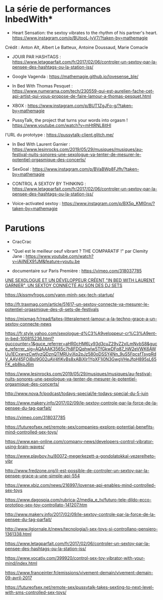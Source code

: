 # La série de performances InbedWith*

 - Heart Sensation: the sextoy vibrates to the rhythm of his partner's heart. https://www.instagram.com/p/BUtooL-lyV7/?taken-by=mathemagie 
 
 Crédit : Anton Alt, Albert Le Batteux, Antoine Doussaud, Marie Comacle
 
 - JOUIR PAR HASHTAGS : https://www.letagparfait.com/fr/2017/02/06/controler-un-sextoy-par-la-pensee-des-hashtags-ou-la-station-iss/
 
 - Google Vagenda : https://mathemagie.github.io/lovesense_ble/ 
 
 - In Bed With Thomas Pesquet : https://www.numerama.com/tech/230559-qui-est-aurelien-fache-cet-api-artist-qui-vous-propose-de-faire-lamour-a-thomas-pesquet.html 
 
 - XBOX : https://www.instagram.com/p/BUT1ZgJFo-g/?taken-by=mathemagie
 
 - PussyTalk, the project that turns your words into orgasm ! https://www.youtube.com/watch?v=mHtRNL8itHI
 
l'URL du prototype : https://pussytalk-client.glitch.me/
 
 - In Bed With Laurent Garnier : https://www.lesinrocks.com/2019/05/29/musiques/musiques/au-festival-nuits-sonores-une-sexologue-va-tenter-de-mesurer-le-potentiel-orgasmique-des-concerts/ 
 
  - SexGoal : https://www.instagram.com/p/BVaBWp8FJfh/?taken-by=mathemagie 
  
  - CONTROL A SEXTOY BY THINKING : https://www.letagparfait.com/fr/2017/02/06/controler-un-sextoy-par-la-pensee-des-hashtags-ou-la-station-iss/
  
  - Voice-activated sextoy : https://www.instagram.com/p/BX5p_KMl0nx/?taken-by=mathemagie 


# Parutions 

- CracCrac 

- "Quel est le meilleur oeuf vibrant ? THE COMPARATIF !" par Clemity Jane : https://www.youtube.com/watch?v=iAilNEX91JM&feature=youtu.be 

- documentaire sur Paris Première : https://vimeo.com/318037785 

[UNE SEXOLOGUE ET UN DÉVELOPPEUR CRÉENT "IN BED WITH LAURENT GARNIER", UN SEXTOY CONNECTÉ AU SON DES DJ SETS](https://www.glamourparis.com/amour-et-sexe/news/articles/une-sexologue-et-un-developpeur-creent-in-bed-with-laurent-garnier-un-sextoy-connecte-au-son-des-dj-sets-de-festival/74840)

https://kissmyfrogs.com/yann-minh-sex-tech-startup/

http://fr.traxmag.com/article/51617-un-sextoy-connecte-va-mesurer-le-potentiel-orgasmique-des-dj-sets-de-festivals

https://mixmag.fr/read/faites-litteralement-lamour-a-la-techno-grace-a-un-sextoy-connecte-news 

https://fr.style.yahoo.com/sexologue-d%C3%A9veloppeur-cr%C3%A9ent-in-bed-100815236.html?guccounter=1&guce_referrer=aHR0cHM6Ly93d3cuZ29vZ2xlLmNvbS8&guce_referrer_sig=AQAAAK3565c7h8FDQqhwlw5TfGkwDFq87_hW2eVWK6AWUu1ECxwyzCwtlyzQDznQTMRUviXp2pJz580oDSSY4Nn_9uS5FpcsfTsypRdV_AAV45FOiBsI9G02uAV4fiKvBs8xABiXlr1YpXF1i0N3GwgVHeJfpH895sL65FK_eb8kpJ6m

https://www.lesinrocks.com/2019/05/29/musiques/musiques/au-festival-nuits-sonores-une-sexologue-va-tenter-de-mesurer-le-potentiel-orgasmique-des-concerts/ 

http://www.nova.fr/podcast/todays-special/le-todays-special-du-5-juin 

https://www.makery.info/2017/02/09/le-sextoy-controle-par-la-force-de-la-pensee-du-tag-parfait/ 

https://vimeo.com/318037785 

https://futureofsex.net/remote-sex/companies-explore-potential-benefits-mind-controlled-sex-toys/ 

https://www.ean-online.com/company-news/developers-control-vibrator-using-brain-waves/

https://www.playboy.hu/80072-megerkezett-a-gondolatokkal-vezerelheto-vibr

http://www.fredzone.org/il-est-possible-de-controler-un-sextoy-par-la-pensee-grace-a-une-simple-api-554 

https://www.xbiz.com/news/216997/lovense-api-enables-mind-controlled-sex-toys 

https://www.dagospia.com/rubrica-2/media_e_tv/futuro-tele-dildo-ecco-prototipo-sex-toy-controllato-141207.htm 

http://www.makery.info/2017/02/09/le-sextoy-controle-par-la-force-de-la-pensee-du-tag-parfait/

http://www.ilgiornale.it/news/tecnologia/i-sex-toys-si-controllano-pensiero-1361338.html 

https://www.letagparfait.com/fr/2017/02/06/controler-un-sextoy-par-la-pensee-des-hashtags-ou-la-station-iss/

https://www.vocativ.com/399920/control-sex-toy-vibrator-with-your-mind/index.html 

https://www.franceinter.fr/emissions/vivement-demain/vivement-demain-09-avril-2017 

https://futureofsex.net/remote-sex/pussytalk-takes-sexting-to-next-level-with-sms-controlled-sex-toys/
